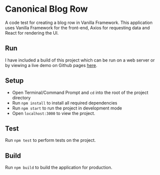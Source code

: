 # Canonical Blog Row
A code test for creating a blog row in Vanilla Framework. This application uses Vanilla Framework for the front-end, Axios for requesting data and React for rendering the UI.

## Run
I have included a build of this project which can be run on a web server or by viewing a live demo on Github pages [here](https://jakerb.github.io/Canonical-Blog-Row/build/index.html).

## Setup
- Open Terminal/Command Prompt and `cd` into the root of the project directory
- Run `npm install` to install all required dependencies
- Run `npm start` to run the project in development mode
- Open `localhost:3000` to view the project.

## Test
Run `npm test` to perform tests on the project.

## Build 
Run `npm build` to build the application for production.